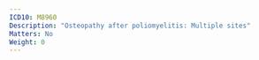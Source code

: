 ```yaml
---
ICD10: M8960
Description: "Osteopathy after poliomyelitis: Multiple sites"
Matters: No
Weight: 0
---
```


